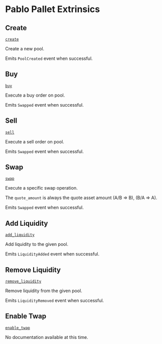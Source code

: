 <!-- AUTOMATICALLY GENERATED -->
<!-- Generated at 2022-09-05T18:35:35.116184Z -->

# Pablo Pallet Extrinsics

## Create

[`create`](https://dali.devnets.composablefinance.ninja/doc/pallet_pablo/pallet/enum.Call.html#variant.create)

Create a new pool.

Emits `PoolCreated` event when successful.

## Buy

[`buy`](https://dali.devnets.composablefinance.ninja/doc/pallet_pablo/pallet/enum.Call.html#variant.buy)

Execute a buy order on pool.

Emits `Swapped` event when successful.

## Sell

[`sell`](https://dali.devnets.composablefinance.ninja/doc/pallet_pablo/pallet/enum.Call.html#variant.sell)

Execute a sell order on pool.

Emits `Swapped` event when successful.

## Swap

[`swap`](https://dali.devnets.composablefinance.ninja/doc/pallet_pablo/pallet/enum.Call.html#variant.swap)

Execute a specific swap operation.

The `quote_amount` is always the quote asset amount (A/B => B), (B/A => A).

Emits `Swapped` event when successful.

## Add Liquidity

[`add_liquidity`](https://dali.devnets.composablefinance.ninja/doc/pallet_pablo/pallet/enum.Call.html#variant.add_liquidity)

Add liquidity to the given pool.

Emits `LiquidityAdded` event when successful.

## Remove Liquidity

[`remove_liquidity`](https://dali.devnets.composablefinance.ninja/doc/pallet_pablo/pallet/enum.Call.html#variant.remove_liquidity)

Remove liquidity from the given pool.

Emits `LiquidityRemoved` event when successful.

## Enable Twap

[`enable_twap`](https://dali.devnets.composablefinance.ninja/doc/pallet_pablo/pallet/enum.Call.html#variant.enable_twap)

No documentation available at this time.
